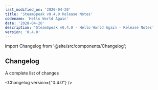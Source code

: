 ```yaml
---
last_modified_on: '2020-04-20'
title: 'SteamSpeak v0.4.0 Release Notes'
codename: 'Hello World Again'
date: '2020-04-20'
description: 'SteamSpeak v0.4.0 - Hello World Again - Release Notes'
version: '0.4.0'
---
```


import Changelog from '@site/src/components/Changelog';

## Changelog

<div className="sub-title">A complete list of changes</div>

<Changelog version={"0.4.0"} />
